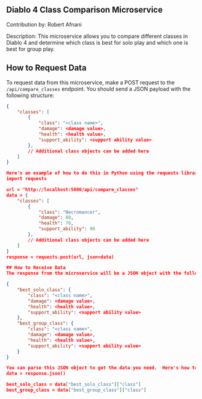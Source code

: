 
## Diablo 4 Class Comparison Microservice
Contribution by: Robert Afnani

Description: This microservice allows you to compare different classes in Diablo 4 and determine which class is best for solo play and which one is best for group play.

## How to Request Data
To request data from this microservice, make a POST request to the `/api/compare_classes` endpoint.  You should send a JSON payload with the following structure:

```json
{
    "classes": [
        {
            "class": "<class name>",
            "damage": <damage value>,
            "health": <health value>,
            "support_ability": <support ability value>
        },
        // Additional class objects can be added here
    ]
}

Here's an example of how to do this in Python using the requests library:
import requests

url = "http://localhost:5000/api/compare_classes"
data = {
    "classes": [
        {
            "class": "Necromancer",
            "damage": 80,
            "health": 70,
            "support_ability": 90
        },
        // Additional class objects can be added here
    ]
}
response = requests.post(url, json=data)

## How to Receive Data
The response from the microservice will be a JSON object with the following structure:

{
    "best_solo_class": {
        "class": "<class name>",
        "damage": <damage value>,
        "health": <health value>,
        "support_ability": <support ability value>
    },
    "best_group_class": {
        "class": "<class name>",
        "damage": <damage value>,
        "health": <health value>,
        "support_ability": <support ability value>
    }
}

You can parse this JSON object to get the data you need.  Here's how to do it in Python:
data = response.json()

best_solo_class = data["best_solo_class"]["class"]
best_group_class = data["best_group_class"]["class"]
